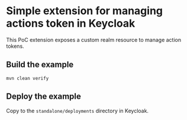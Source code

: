 # Simple extension for managing actions token in Keycloak

This PoC extension exposes a custom realm resource to manage action tokens.

## Build the example
```
mvn clean verify
```

## Deploy the example
Copy to the `standalone/deployments` directory in Keycloak.
